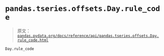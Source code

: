 # `pandas.tseries.offsets.Day.rule_code`

> 原文：[`pandas.pydata.org/docs/reference/api/pandas.tseries.offsets.Day.rule_code.html`](https://pandas.pydata.org/docs/reference/api/pandas.tseries.offsets.Day.rule_code.html)

```py
Day.rule_code
```
